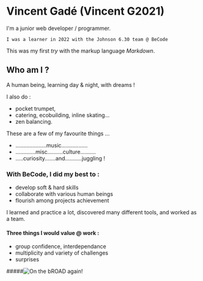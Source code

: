 # Vincent Gadé (Vincent G2021)

I'm a junior web developer / programmer.

`I was a learner in 2022 with the Johnson 6.30 team @ BeCode`

This was my first *try* with the markup language *Markdown*.

## Who am I ?

A human being, learning day & night, with dreams !

I also do :
- pocket trumpet, 
- catering, ecobuilding, inline skating...
- zen balancing.

These are a few of my favourite things ... 
- ....................music.................
- .............misc..........culture..........
- .....curiosity.......and...........juggling !

### With BeCode, I did my best to :
- develop soft & hard skills 
- collaborate with various human beings 
- flourish among projects achievement

I learned and practice a lot, discovered many different tools, and worked as a team.

#### Three things I would value @ work :
- group confidence, interdependance
- multiplicity and variety of challenges
- surprises

#####![On the bROAD again!](https://creative.colorado.edu/~nisc9531/web/img/rick-morty-gif.gif)
